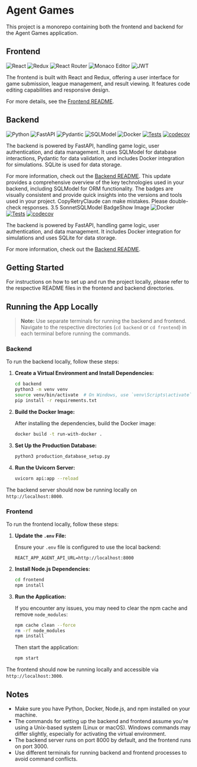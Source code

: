 # Agent Games

This project is a monorepo containing both the frontend and backend for the Agent Games application.

## Frontend

![React](https://img.shields.io/badge/React-18.x-61DAFB?logo=react&logoColor=white)
![Redux](https://img.shields.io/badge/Redux-4.x-764ABC?logo=redux&logoColor=white)
![React Router](https://img.shields.io/badge/React_Router-6.x-CA4245?logo=react-router&logoColor=white)
![Monaco Editor](https://img.shields.io/badge/Monaco_Editor-0.30.x-00B3E6?logo=visual-studio-code&logoColor=white)
![JWT](https://img.shields.io/badge/JWT-Authentication-000000?logo=json-web-tokens&logoColor=white)


The frontend is built with React and Redux, offering a user interface for game submission, league management, and result viewing. It features code editing capabilities and responsive design.

For more details, see the [Frontend README](./frontend/README.md).

## Backend

![Python](https://img.shields.io/badge/python-3.12-blue.svg)
![FastAPI](https://img.shields.io/badge/FastAPI-0.95.1-009688.svg?logo=fastapi)
![Pydantic](https://img.shields.io/badge/Pydantic-2.14.5-E92063.svg?logo=pydantic)
![SQLModel](https://img.shields.io/badge/SQLModel-0.0.18-3776AB.svg?logo=data:image/png;base64,iVBORw0KGgoAAAANSUhEUgAAABAAAAAQCAYAAAAf8/9hAAAACXBIWXMAAAsTAAALEwEAmpwYAAAAAXNSR0IArs4c6QAAAARnQU1BAACxjwv8YQUAAADASURBVHgBrVMLDcMgEL0yABNlJmACJmBiTMAETMBEwERMgAkmYMIc0KR3FFI+veSSkst731140aqq0qRuDl5k6WjRGONwzNh1eTgHGwqGctDudf6gtfaVS14QzP2HE1+w8M1UBHFhENiNOcBXnOEBxA5QpgT8aqxRkUcgiNNRPwiaLYQcHaQCc9Zn1HYVDeQMW/qpf3ifELiuXBuuGBYBHGTeHvJwwZSDeaA2kTHzRhAIcgH5b+6xgvrLGPq3F0kVB6vV2WVYY7lLAAAAAElFTkSuQmCC)
![Docker](https://img.shields.io/badge/Docker-20.10.21-2496ED.svg?logo=docker&logoColor=white)
[![Tests](https://github.com/SanjinDedic/agent_games/actions/workflows/test.yml/badge.svg)](https://github.com/SanjinDedic/agent_games/actions/workflows/test.yml)
[![codecov](https://codecov.io/gh/SanjinDedic/agent_games/graph/badge.svg?token=PWUU4GJSOD)](https://codecov.io/gh/SanjinDedic/agent_games)

The backend is powered by FastAPI, handling game logic, user authentication, and data management. It uses SQLModel for database interactions, Pydantic for data validation, and includes Docker integration for simulations. SQLite is used for data storage.

For more information, check out the [Backend README](./backend/README.md).
This update provides a comprehensive overview of the key technologies used in your backend, including SQLModel for ORM functionality. The badges are visually consistent and provide quick insights into the versions and tools used in your project. CopyRetryClaude can make mistakes. Please double-check responses. 3.5 SonnetSQLModel BadgeShow Image
![Docker](https://img.shields.io/badge/Docker-20.10.21-2496ED.svg?logo=docker&logoColor=white)
[![Tests](https://github.com/SanjinDedic/agent_games/actions/workflows/test.yml/badge.svg)](https://github.com/SanjinDedic/agent_games/actions/workflows/test.yml)
[![codecov](https://codecov.io/gh/SanjinDedic/agent_games/graph/badge.svg?token=PWUU4GJSOD)](https://codecov.io/gh/SanjinDedic/agent_games)

The backend is powered by FastAPI, handling game logic, user authentication, and data management. It includes Docker integration for simulations and uses SQLite for data storage.

For more information, check out the [Backend README](./backend/README.md).

## Getting Started

For instructions on how to set up and run the project locally, please refer to the respective README files in the frontend and backend directories.

## Running the App Locally

> **Note:** Use separate terminals for running the backend and frontend. Navigate to the respective directories (`cd backend` or `cd frontend`) in each terminal before running the commands.

### Backend

To run the backend locally, follow these steps:

1. **Create a Virtual Environment and Install Dependencies:**

    ```bash
    cd backend
    python3 -m venv venv
    source venv/bin/activate  # On Windows, use `venv\Scripts\activate`
    pip install -r requirements.txt
    ```

2. **Build the Docker Image:**

    After installing the dependencies, build the Docker image:

    ```bash
    docker build -t run-with-docker .
    ```

3. **Set Up the Production Database:**

    ```bash
    python3 production_database_setup.py
    ```

4. **Run the Uvicorn Server:**

    ```bash
    uvicorn api:app --reload
    ```

The backend server should now be running locally on `http://localhost:8000`.

### Frontend

To run the frontend locally, follow these steps:

1. **Update the `.env` File:**

    Ensure your `.env` file is configured to use the local backend:

    ```env
    REACT_APP_AGENT_API_URL=http://localhost:8000
    ```

2. **Install Node.js Dependencies:**

    ```bash
    cd frontend
    npm install
    ```

3. **Run the Application:**

    If you encounter any issues, you may need to clear the npm cache and remove `node_modules`:

    ```bash
    npm cache clean --force
    rm -rf node_modules
    npm install
    ```

    Then start the application:

    ```bash
    npm start
    ```

The frontend should now be running locally and accessible via `http://localhost:3000`.

## Notes

- Make sure you have Python, Docker, Node.js, and npm installed on your machine.
- The commands for setting up the backend and frontend assume you're using a Unix-based system (Linux or macOS). Windows commands may differ slightly, especially for activating the virtual environment.
- The backend server runs on port 8000 by default, and the frontend runs on port 3000.
- Use different terminals for running backend and frontend processes to avoid command conflicts.

